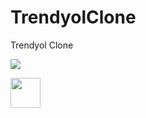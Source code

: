 # TrendyolClone
Trendyol Clone

![](https://github.com/metehn/TrendyolClone/blob/master/trendyol_screen_record.gif)

<img src="[https://github.com/favicon.ico](https://github.com/metehn/TrendyolClone/blob/master/trendyol_screen_record.gif)" width="48">
